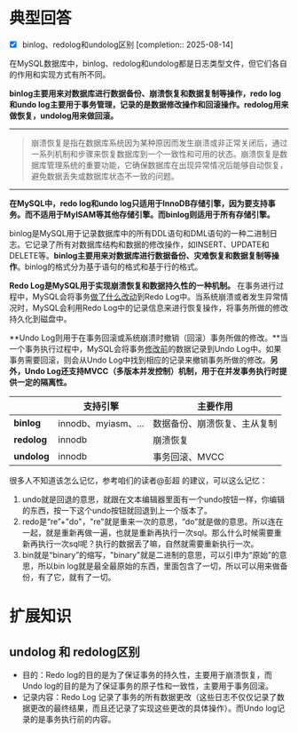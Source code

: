 # 典型回答

- [x] binlog、redolog和undolog区别  [completion:: 2025-08-14]

在MySQL数据库中，binlog、redolog和undolog都是日志类型文件，但它们各自的作用和实现方式有所不同。



**binlog主要用来对数据库进行数据备份、崩溃恢复和数据复制等操作，redo log和undo log主要用于事务管理，记录的是数据修改操作和回滚操作。redolog用来做恢复，undolog用来做回滚。**

****

> 崩溃恢复是指在数据库系统因为某种原因而发生崩溃或非正常关闭后，通过一系列机制和步骤来恢复数据库到一个一致性和可用的状态。崩溃恢复是数据库管理系统的重要功能，它确保数据库在出现异常情况后能够自动恢复，避免数据丢失或数据库状态不一致的问题。
>

****

**在MySQL中，redo log和undo log只适用于InnoDB存储引擎，因为要支持事务。而不适用于MyISAM等其他存储引擎。而binlog则适用于所有存储引擎。**



binlog是MySQL用于记录数据库中的所有DDL语句和DML语句的一种二进制日志。它记录了所有对数据库结构和数据的修改操作，如INSERT、UPDATE和DELETE等。**binlog主要用来对数据库进行数据备份、灾难恢复和数据复制等操作**。binlog的格式分为基于语句的格式和基于行的格式。



**Redo Log是MySQL用于实现崩溃恢复和数据持久性的一种机制。** 在事务进行过程中，MySQL会将事务<u>做了什么改动</u>到Redo Log中。当系统崩溃或者发生异常情况时，MySQL会利用Redo Log中的记录信息来进行恢复操作，将事务所做的修改持久化到磁盘中。



**Undo Log则用于在事务回滚或系统崩溃时撤销（回滚）事务所做的修改。**当一个事务执行过程中，MySQL会将事务<u>修改前</u>的数据记录到Undo Log中。如果事务需要回滚，则会从Undo Log中找到相应的记录来撤销事务所做的修改。**另外，Undo Log还支持MVCC（多版本并发控制）机制，用于在并发事务执行时提供一定的隔离性。**



| | **支持引擎** | **主要作用** |
| --- | --- | --- |
| **binlog** | innodb、myiasm、... | 数据备份、崩溃恢复、主从复制 |
| **redolog** | innodb | 崩溃恢复 |
| **undolog** | innodb | 事务回滚、MVCC |




很多人不知道该怎么记忆，参考咱们的读者@彭超 的建议，可以这么记忆：

1. undo就是回退的意思，就跟在文本编辑器里面有一个undo按钮一样，你编辑的东西，按一下这个undo按钮就回退到上一个版本了。
2. redo是“re”+"do"，"re"就是重来一次的意思，“do”就是做的意思。所以连在一起，就是重新再做一遍，也就是重新再执行一次sql。那么什么时候需要重新再执行一次sql呢？执行的数据丢了嘛，自然就需要重新执行一次。
3. bin就是“binary”的缩写，"binary"就是二进制的意思，可以引申为“原始”的意思，所以bin log就是最全最原始的东西，里面包含了一切，所以可以用来做备份，有了它，就有了一切。

# 扩展知识


## undolog 和 redolog区别


+ 目的：Redo log的目的是为了保证事务的持久性，主要用于崩溃恢复，而Undo log的目的是为了保证事务的原子性和一致性，主要用于事务回滚。
+ 记录内容：Redo Log 记录了事务的所有数据更改（这些日志不仅仅记录了数据更改的最终结果，而且还记录了实现这些更改的具体操作）。而Undo log记录的是事务执行前的内容。

